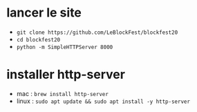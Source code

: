 # lancer le site 
- `git clone https://github.com/LeBlockFest/blockfest20`
- `cd blockfest20`
- `python -m SimpleHTTPServer 8000`

# installer http-server
- mac : `brew install http-server`
- linux : `sudo apt update && sudo apt install -y http-server`
